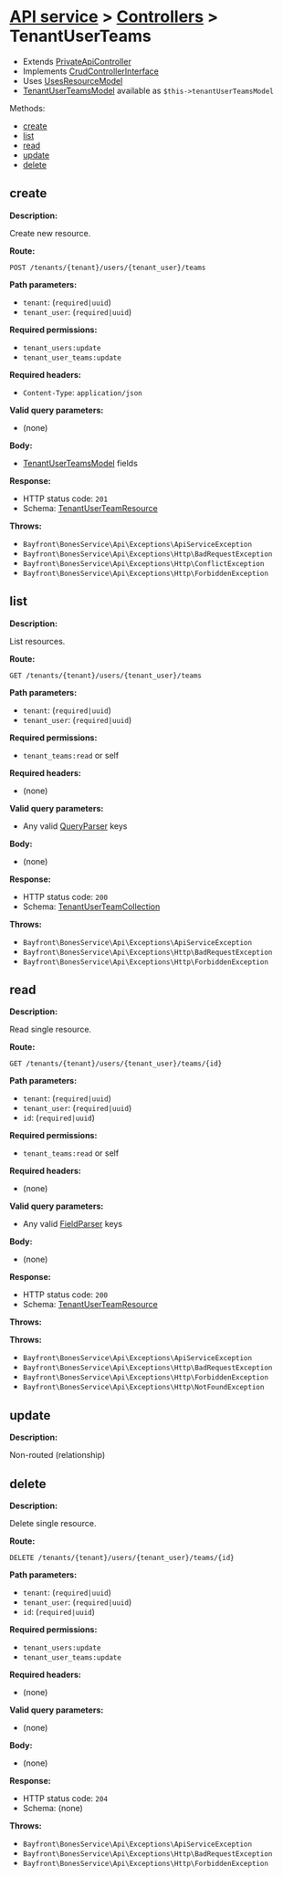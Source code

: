 # [API service](../README.md) > [Controllers](README.md) > TenantUserTeams

- Extends [PrivateApiController](privateapicontroller.md)
- Implements [CrudControllerInterface](crudcontrollerinterface.md)
- Uses [UsesResourceModel](../traits/usesresourcemodel.md)
- [TenantUserTeamsModel](https://github.com/bayfrontmedia/bones-service-rbac/blob/master/docs/models/tenantuserteams.md) available as `$this->tenantUserTeamsModel`

Methods:

- [create](#create)
- [list](#list)
- [read](#read)
- [update](#update)
- [delete](#delete)

## create

**Description:**

Create new resource.

**Route:**

`POST /tenants/{tenant}/users/{tenant_user}/teams`

**Path parameters:**

- `tenant`: (`required|uuid`)
- `tenant_user`: (`required|uuid`)

**Required permissions:**

- `tenant_users:update`
- `tenant_user_teams:update`

**Required headers:**

- `Content-Type`: `application/json`

**Valid query parameters:**

- (none)

**Body:**

- [TenantUserTeamsModel](https://github.com/bayfrontmedia/bones-service-rbac/blob/master/docs/models/tenantuserteams.md) fields

**Response:**

- HTTP status code: `201`
- Schema: [TenantUserTeamResource](../schemas.md#tenantuserteamresource)

**Throws:**

- `Bayfront\BonesService\Api\Exceptions\ApiServiceException`
- `Bayfront\BonesService\Api\Exceptions\Http\BadRequestException`
- `Bayfront\BonesService\Api\Exceptions\Http\ConflictException`
- `Bayfront\BonesService\Api\Exceptions\Http\ForbiddenException`

## list

**Description:**

List resources.

**Route:**

`GET /tenants/{tenant}/users/{tenant_user}/teams`

**Path parameters:**

- `tenant`: (`required|uuid`)
- `tenant_user`: (`required|uuid`)

**Required permissions:**

- `tenant_teams:read` or self

**Required headers:**

- (none)

**Valid query parameters:**

- Any valid [QueryParser](https://github.com/bayfrontmedia/bones-service-orm/blob/master/docs/utilities/queryparser.md) keys

**Body:**

- (none)

**Response:**

- HTTP status code: `200`
- Schema: [TenantUserTeamCollection](../schemas.md#tenantuserteamcollection)

**Throws:**

- `Bayfront\BonesService\Api\Exceptions\ApiServiceException`
- `Bayfront\BonesService\Api\Exceptions\Http\BadRequestException`
- `Bayfront\BonesService\Api\Exceptions\Http\ForbiddenException`

## read

**Description:**

Read single resource.

**Route:**

`GET /tenants/{tenant}/users/{tenant_user}/teams/{id}`

**Path parameters:**

- `tenant`: (`required|uuid`)
- `tenant_user`: (`required|uuid`)
- `id`: (`required|uuid`)

**Required permissions:**

- `tenant_teams:read` or self

**Required headers:**

- (none)

**Valid query parameters:**

- Any valid [FieldParser](https://github.com/bayfrontmedia/bones-service-orm/blob/master/docs/utilities/fieldparser.md) keys

**Body:**

- (none)

**Response:**

- HTTP status code: `200`
- Schema: [TenantUserTeamResource](../schemas.md#tenantuserteamresource)

**Throws:**

**Throws:**

- `Bayfront\BonesService\Api\Exceptions\ApiServiceException`
- `Bayfront\BonesService\Api\Exceptions\Http\BadRequestException`
- `Bayfront\BonesService\Api\Exceptions\Http\ForbiddenException`
- `Bayfront\BonesService\Api\Exceptions\Http\NotFoundException`

## update

**Description:**

Non-routed (relationship)

## delete

**Description:**

Delete single resource.

**Route:**

`DELETE /tenants/{tenant}/users/{tenant_user}/teams/{id}`

**Path parameters:**

- `tenant`: (`required|uuid`)
- `tenant_user`: (`required|uuid`)
- `id`: (`required|uuid`)

**Required permissions:**

- `tenant_users:update`
- `tenant_user_teams:update`

**Required headers:**

- (none)

**Valid query parameters:**

- (none)

**Body:**

- (none)

**Response:**

- HTTP status code: `204`
- Schema: (none)

**Throws:**

- `Bayfront\BonesService\Api\Exceptions\ApiServiceException`
- `Bayfront\BonesService\Api\Exceptions\Http\BadRequestException`
- `Bayfront\BonesService\Api\Exceptions\Http\ForbiddenException`
